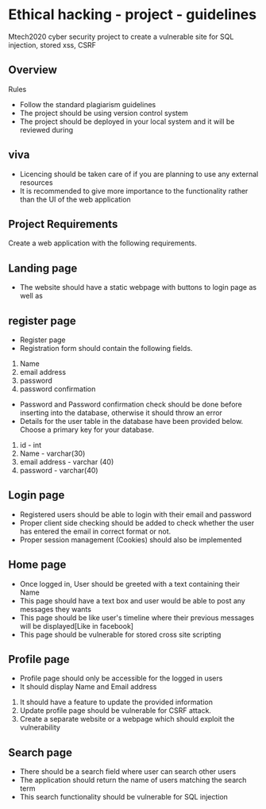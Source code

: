 # Ethical hacking - project - guidelines
Mtech2020 cyber security project to create a vulnerable site for SQL injection, stored xss, CSRF
## Overview
Rules
- Follow the standard plagiarism guidelines
- The project should be using version control system
- The project should be deployed in your local system and it will be reviewed during
## viva
- Licencing should be taken care of if you are planning to use any external resources
- It is recommended to give more importance to the functionality rather than the UI of the web application
## Project Requirements
Create a web application with the following requirements.
## Landing page
- The website should have a static webpage with buttons to login page as well as
## register page
- Register page
- Registration form should contain the following fields.
1. Name
2. email address
3. password
4. password confirmation
- Password and Password confirmation check should be done before inserting into the database, otherwise it should throw an error
- Details for the user table in the database have been provided below. Choose a primary key for your database.
1. id - int
2. Name - varchar(30)
3. email address - varchar (40)
4. password - varchar(40)
## Login page
- Registered users should be able to login with their email and password
- Proper client side checking should be added to check whether the user has entered the email in correct format or not.
- Proper session management (Cookies) should also be implemented
## Home page
- Once logged in, User should be greeted with a text containing their Name
- This page should have a text box and user would be able to post any messages they wants
- This page should be like user's timeline where their previous messages will be displayed[Like in facebook]
- This page should be vulnerable for stored cross site scripting
## Profile page
- Profile page should only be accessible for the logged in users
- It should display Name and Email address
1. It should have a feature to update the provided information
2. Update profile page should be vulnerable for CSRF attack.
3. Create a separate website or a webpage which should exploit the vulnerability
## Search page
- There should be a search field where user can search other users
- The application should return the name of users matching the search term
- This search functionality should be vulnerable for SQL injection